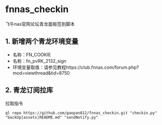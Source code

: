 # fnnas_checkin
飞牛nas官网论坛青龙面板签到脚本
## 1. 新增两个青龙环境变量
- 名称：FN_COOKIE
- 名称：fn_pvRK_2132_sign
- 环境变量取值：请参见教程https://club.fnnas.com/forum.php?mod=viewthread&tid=8750

## 2. 青龙订阅拉库
拉取指令
```
ql repo https://github.com/gaopan812/fnnas_checkin.git "checkin.py" "backUp|assets|README.md" "sendNotify.py"
```
